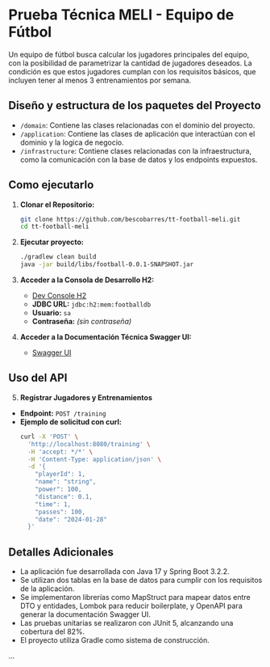 # Prueba Técnica MELI - Equipo de Fútbol

Un equipo de fútbol  busca calcular 
los jugadores principales del equipo, con la posibilidad 
de parametrizar la cantidad de jugadores deseados. La condición es que estos jugadores cumplan con los requisitos básicos, 
que incluyen tener al menos 3 entrenamientos por semana.


## Diseño y estructura de los paquetes del Proyecto

- `/domain`: Contiene las clases relacionadas con el dominio del proyecto.
- `/application`: Contiene las clases de aplicación que interactúan con el dominio y la logica de negocio.
- `/infrastructure`: Contiene clases relacionadas con la infraestructura, como la comunicación con la base de datos y los endpoints expuestos.


## Como ejecutarlo

1. **Clonar el Repositorio:**
   ```bash
   git clone https://github.com/bescobarres/tt-football-meli.git
   cd tt-football-meli
   
2. **Ejecutar proyecto:**
   ```bash
   ./gradlew clean build
   java -jar build/libs/football-0.0.1-SNAPSHOT.jar


3. **Acceder a la Consola de Desarrollo H2:**
   - [Dev Console H2](http://localhost:8080/h2-console)
   - **JDBC URL:** `jdbc:h2:mem:footballdb`
   - **Usuario:** `sa`
   - **Contraseña:** _(sin contraseña)_

4. **Acceder a la Documentación Técnica Swagger UI:**
   - [Swagger UI](http://localhost:8080/swagger-ui/index.html)

## Uso del API

5. **Registrar Jugadores y Entrenamientos**

- **Endpoint:** `POST /training`
- **Ejemplo de solicitud con curl:**
  ```bash
  curl -X 'POST' \
    'http://localhost:8080/training' \
    -H 'accept: */*' \
    -H 'Content-Type: application/json' \
    -d '{
      "playerId": 1,
      "name": "string",
      "power": 100,
      "distance": 0.1,
      "time": 1,
      "passes": 100,
      "date": "2024-01-28"
    }'


## Detalles Adicionales

- La aplicación fue desarrollada con Java 17 y Spring Boot 3.2.2.
- Se utilizan dos tablas en la base de datos para cumplir con los requisitos de la aplicación.
- Se implementaron librerías como MapStruct para mapear datos entre DTO y entidades, Lombok para reducir boilerplate, y OpenAPI para generar la documentación Swagger UI.
- Las pruebas unitarias se realizaron con JUnit 5, alcanzando una cobertura del 82%.
- El proyecto utiliza Gradle como sistema de construcción.

...




